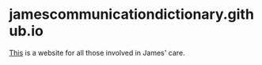 # jamescommunicationdictionary.github.io
[This](https://jamescommunicationdictionary.github.io) is a website for all those involved in James' care.
